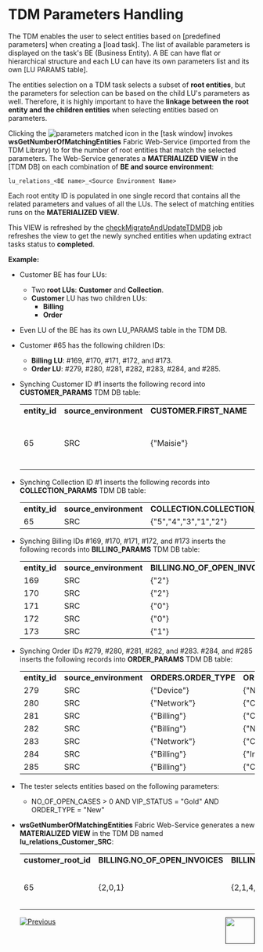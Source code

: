 # TDM Parameters Handling

The TDM enables the user to select entities based on [predefined parameters] when creating a [load task]. The list of available parameters is displayed on the task's BE (Business Entity). A BE can have flat or hierarchical structure and each LU can have its own parameters list and its own [LU PARAMS table]. 

The entities selection on a TDM task selects a subset of **root entities**, but the parameters for selection  can be based on the child LU's parameters as well. Therefore, it is highly important to have the **linkage between the root entity and the children entities** when selecting entities based on parameters.

Clicking the ![parameters matched icon](/articles/TDM/tdm_gui/images/parameters_refresh_icon.png) in the [task window] invokes **wsGetNumberOfMatchingEntities** Fabric Web-Service (imported from the TDM Library) to for the number of root entities that match the selected parameters. The Web-Service generates a **MATERIALIZED VIEW** in the [TDM DB] on each combination of **BE and source environment**: 

 `lu_relations_<BE name>_<Source Environment Name>`

Each root entity ID is populated in one single record that contains all the related parameters and values of all the LUs. The select of matching entities runs on the **MATERIALIZED VIEW**.

This VIEW is refreshed by the [checkMigrateAndUpdateTDMDB](03_task_execution_processes.md#checkmigrateandupdatetdmdb-job) job refreshes the view to get the newly synched entities when updating extract tasks status to **completed**.

**Example:**

- Customer BE has four LUs:
  - Two **root LUs**: **Customer** and **Collection**.
  - **Customer** LU has two children LUs:
    - **Billing**
    - **Order**

- Even LU of the BE has its own LU_PARAMS table in the TDM DB.

- Customer #65 has the following children IDs:

  - **Billing LU**: #169, #170, #171, #172, and #173.
  - **Order LU**: #279, #280, #281, #282, #283, #284, and #285.

- Synching Customer ID #1 inserts the following record into **CUSTOMER_PARAMS** TDM DB table:

  <table width="950pxl">
  <tbody>
  <tr>
  <td width="100pxl"><strong>entity_id</strong></td>
  <td width="120pxl"><strong>source_environment</strong></td>
  <td width="120px"><strong>CUSTOMER.FIRST_NAME</strong></td>
  <td width="120px"><strong>CUSTOMER.LAST_NAME</strong></td>
  <td width="120px"><strong>CUSTOMER.LINE_NUMBER</strong></td>
  <td width="120px"><strong>CUSTOMER.NO_OF_OPEN_CASES</strong></td>
  <td width="120px"><strong>CUSTOMER.OPEN_CASE_DATE</strong></td>
  <td width="120px"><strong>CUSTOMER.NO_OF_SUBSCRIBERS</strong></td>
  </tr>
  <tr>
  <td width="100pxl">65</td>
  <td width="120px">SRC</td>
  <td width="120px">{"Maisie"}</td>
  <td width="120px">{"Berger"}</td>
  <td width="120px">{"719 764 1363","404 376 5891","(248) 143-7235","342-203-6253","+1 (929) 454-2178"}</td>
  <td width="120px">{"3"}</td>
  <td width="120px">{"2015-09-16 06:14:40","2016-01-13 04:27:36","2017-02-10 20:44:54"}</td>
  <td width="120px">{"5"}</td>
  </tr>
  </tbody>
  </table>

  

- Synching Collection ID #1 inserts the following records into **COLLECTION_PARAMS** TDM DB table:

  <table width="900pxl">
  <tbody>
  <tr>
  <td width="150pxl"><strong>entity_id</strong></td>
  <td width="150pxl"><strong>source_environment</strong></td>
  <td width="600pxl"><strong>COLLECTION.COLLECTION_STATUS</strong></td>
  </tr>
  <tr>
  <td width="150pxl">65</td>
  <td width="150pxl">SRC</td>
  <td width="600pxl">{"5","4","3","1","2"}</td>
  </tr>
  </tbody>
  </table>

  

- Synching Billing IDs #169, #170, #171, #172, and #173 inserts the following records into **BILLING_PARAMS** TDM DB table:

  <table width="950pxl">
  <tbody>
  <tr>
  <td width="100pxl"><strong>entity_id</strong></td>
  <td width="100pxl"><strong>source_environment</strong></td>
       <td width="125pxl"><strong>BILLING.NO_OF_OPEN_INVOICES</strong></td>
      <td width="125pxl"><strong>BILLING.VIP_STATUS</strong></td>
      <td width="125pxl"><strong>BILLING.TOTAL_PAYMENT_AMOUNT</strong></td>
      <td width="125pxl"><strong>BILLING.SUBSCRIBER_TYPE</strong></td>
  </tr>
  <tr>
  <td width="100pxl">169</td>
  <td width="100pxl">SRC</td>
   <td width="125pxl">{"2"}</td>
  <td width="125pxl">{"Gold"}</td>
  <td width="125pxl">{"3789"}</td>
  <td width="125pxl">{"2"}</td>
  </tr>
  <tr>
  <td width="100pxl">170</td>
  <td width="100pxl">SRC</td>
  <td width="125pxl">{"2"}</td>
  <td width="125pxl">{"Silver"}</td>
  <td width="125pxl">{"824"}</td>
  <td width="125pxl">{"1"}</td>
  </tr>
  <tr>
  <td width="100pxl">171</td>
  <td width="100pxl">SRC</td>
   <td width="125pxl">{"0"}</td>
  <td width="125pxl">{"Gold"}</td>
  <td width="125pxl">&nbsp;</td>
  <td width="125pxl">{"4"}</td>
  </tr>
  <tr>
  <td width="100pxl">172</td>
  <td width="100pxl">SRC</td>
  <td width="125pxl">{"0"}</td>
  <td width="125pxl">{"Gold"}</td>
  <td width="125pxl">&nbsp;</td>
  <td width="125pxl">{"3"}</td>
  </tr>
  <tr>
  <td width="100pxl">173</td>
  <td width="100pxl">SRC</td>
  <td width="125pxl">{"1"}</td>
  <td width="125pxl">{"Platinum"}</td>
  <td width="125pxl">{"1898"}</td>
  <td width="125pxl">{"4"}</td>
  </tr>
  </tbody>
  </table>

- Synching Order IDs #279, #280, #281, #282, and #283. #284, and #285 inserts the following records into **ORDER_PARAMS** TDM DB table:

  <table width="900pxl">
  <tr>
  <td width="225pxl"><strong>entity_id</strong></td>
  <td width="225pxl"><strong>source_environment</strong></td>
  <td width="225pxl"><strong>ORDERS.ORDER_TYPE</strong></td>
  <td width="225pxl"><strong>ORDERS.ORDER_STATUS</strong></td>
  </tr>
  <tr>
  <td width="225pxl">279</td>
  <td width="225pxl">SRC</td>
  <td width="225pxl">{"Device"}</td>
  <td width="225pxl">{"New"}</td>
  </tr>
  <tr>
  <td width="225pxl">280</td>
  <td width="225pxl">SRC</td>
  <td width="225pxl">{"Network"}</td>
  <td width="225pxl">{"Closed"}</td>
  </tr>
  <tr>
  <td width="225pxl">281</td>
  <td width="225pxl">SRC</td>
  <td width="225pxl">{"Billing"}</td>
  <td width="225pxl">{"Closed"}</td>
  </tr>
  <tr>
  <td width="225pxl">282</td>
  <td width="225pxl">SRC</td>
  <td width="225pxl">{"Billing"}</td>
  <td width="225pxl">{"New"}</td>
  </tr>
  <tr>
  <td width="225pxl">283</td>
  <td width="225pxl">SRC</td>
  <td width="225pxl">{"Network"}</td>
  <td width="225pxl">{"Closed"}</td>
  </tr>
  <tr>
  <td width="225pxl">284</td>
  <td width="225pxl">SRC</td>
  <td width="225pxl">{"Billing"}</td>
  <td width="225pxl">{"In Progress"}</td>
  </tr>
  <tr>
  <td width="225pxl">285</td>
  <td width="225pxl">SRC</td>
  <td width="225pxl">{"Billing"}</td>
  <td width="225pxl">{"Closed"}</td>
  </tr>
  </table>

- The tester selects entities based on the following parameters:

  - NO_OF_OPEN_CASES > 0  AND VIP_STATUS = "Gold" AND ORDER_TYPE = "New"

- **wsGetNumberOfMatchingEntities** Fabric Web-Service generates a new **MATERIALIZED VIEW** in the TDM DB named **lu_relations_Customer_SRC**:

  <table width="2076">
  <tbody>
  <tr>
  <td width="173"><strong>customer_root_id</strong></td>
  <td width="173"><strong>BILLING.NO_OF_OPEN_INVOICES</strong></td>
  <td width="173"><strong>BILLING.SUBSCRIBER_TYPE</strong></td>
      <td width="173"><strong>BILLING.TOTAL_PAYMENT_AMOUNT</strong></td>
      <td width="173"><strong>BILLING.VIP_STATUS</strong></td>
      <td width="173"><strong>CUSTOMER.FIRST_NAME</strong></td>
      <td width="173"><strong>CUSTOMER.LAST_NAME</strong></td>
      <td width="173"><strong>CUSTOMER.LINE_NUMBER</strong></td>
      <td width="173"><strong>CUSTOMER.NO_OF_OPEN_CASES</strong></td>
      <td width="173"><strong>CUSTOMER.NO_OF_SUBSCRIBERS</strong></td>
      <td width="173"><strong>CUSTOMER.OPEN_CASE_DATE</strong></td>
   <td><strong>ORDERS.ORDER_TYPE</strong></td>
  <td><strong>ORDERS.ORDER_STATUS</strong></td>
  </tr>
  <tr>
  <td>65</td>
  <td>{2,0,1}</td>
  <td>{2,1,4,3,4}</td>
  <td>{3789,824,1898}</td>
  <td>{Gold,Silver,Platinum}</strong></td>
  <td>{Maisie}</td>
  <td>{Berger}</td>
  <td>{719 764 1363,404 376 5891,(248) 143-7235,342-203-6253,+1 (929) 454-2178}</td>
  <td>{3}</td>
  <td>{5}</td>
  <td>{2015-09-16 06:14:40,2016-01-13 04:27:36,2017-02-10 20:44:54}</td>
  <td>{Device, Network, Billing}</td>
  <td>{New, Closed, In Progress}</td>
  </tr>
  </tbody>
  </table>

   

  

  [![Previous](/articles/images/Previous.png)](06_tdmdb_cleanup_process.md)[<img align="right" width="60" height="54" src="/articles/images/Next.png">]()

  

    

  

  

  
